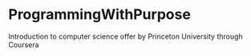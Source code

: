 # ProgrammingWithPurpose
Introduction to computer science offer by Princeton University through Coursera
